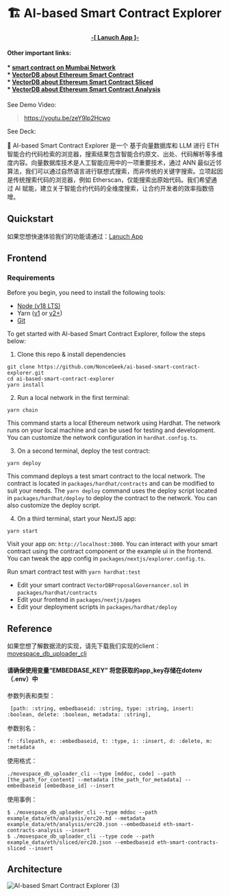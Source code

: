 # 🏗 AI-based Smart Contract Explorer

<h4 align="center">
  <a href="https://smart-contract-explorer.movespace.xyz/"> -[ Lanuch App ]- </a>
</h4>
<h4>
  Other important links:
  <br><br>
  * <a href="https://mumbai.polygonscan.com/address/0x9d4716dc798ceac7e40b0b692e7a2fc3a353c4b1">smart contract on Mumbai Network</a>
  <br>
  * <a href="https://app.embedbase.xyz/datasets/f2e0aabc-a506-4217-8570-4c888d3d3556">VectorDB about Ethereum Smart Contract</a>
  <br>
  * <a href="https://app.embedbase.xyz/datasets/7740d47b-8ce1-4ae7-8256-049b01fa034d">VectorDB about Ethereum Smart Contract Sliced</a>
  <br>
  * <a href="https://app.embedbase.xyz/datasets/e4276331-4582-463b-85be-abc8b21ad739">VectorDB about Ethereum Smart Contract Analysis</a>
</h4>


See Demo Video:

> https://youtu.be/zeY9lp2Hcwo

See Deck:

> 



🧪 AI-based Smart Contract Explorer 是一个 基于向量数据库和 LLM 进行 ETH 智能合约代码检索的浏览器，搜索结果包含智能合约原文、出处、代码解析等多维度内容。向量数据库技术是人工智能应用中的一项重要技术，通过 ANN 最似近邻算法，我们可以通过自然语言进行联想式搜索，而非传统的关键字搜索。立项起因是传统搜索代码的浏览器，例如 Etherscan，仅能搜索出原始代码。我们希望通过 AI 赋能，建立关于智能合约代码的全维度搜索，让合约开发者的效率指数倍增。



## Quickstart

如果您想快速体验我们的功能请通过：<a href="https://smart-contract-explorer.movespace.xyz/">Lanuch App</a>

## Frontend
### Requirements

Before you begin, you need to install the following tools:

- [Node (v18 LTS)](https://nodejs.org/en/download/)
- Yarn ([v1](https://classic.yarnpkg.com/en/docs/install/) or [v2+](https://yarnpkg.com/getting-started/install))
- [Git](https://git-scm.com/downloads)

To get started with AI-based Smart Contract Explorer, follow the steps below:

1. Clone this repo & install dependencies

```
git clone https://github.com/NonceGeek/ai-based-smart-contract-explorer.git
cd ai-based-smart-contract-explorer
yarn install
```

2. Run a local network in the first terminal:

```
yarn chain
```

This command starts a local Ethereum network using Hardhat. The network runs on your local machine and can be used for testing and development. You can customize the network configuration in `hardhat.config.ts`.

3. On a second terminal, deploy the test contract:

```
yarn deploy
```

This command deploys a test smart contract to the local network. The contract is located in `packages/hardhat/contracts` and can be modified to suit your needs. The `yarn deploy` command uses the deploy script located in `packages/hardhat/deploy` to deploy the contract to the network. You can also customize the deploy script.

4. On a third terminal, start your NextJS app:

```
yarn start
```

Visit your app on: `http://localhost:3000`. You can interact with your smart contract using the contract component or the example ui in the frontend. You can tweak the app config in `packages/nextjs/explorer.config.ts`.

Run smart contract test with `yarn hardhat:test`

- Edit your smart contract `VectorDBProposalGovernancer.sol` in `packages/hardhat/contracts`
- Edit your frontend in `packages/nextjs/pages`
- Edit your deployment scripts in `packages/hardhat/deploy`
## Reference

如果您想了解数据流的实现，请先下载我们实现的client：<a href="https://github.com/NonceGeek/movespace_db_uploader_cli/blob/main/movespace_db_uploader_cli">movespace_db_uploader_cli</a>

#### 请确保使用变量“EMBEDBASE_KEY” 将您获取的app_key存储在dotenv（.env）中

参数列表和类型：
```
 [path: :string, embedbaseid: :string, type: :string, insert: :boolean, delete: :boolean, metadata: :string],
```
参数别名：
```
f: :filepath, e: :embedbaseid, t: :type, i: :insert, d: :delete, m: :metadata
```
使用格式：
```
./movespace_db_uploader_cli --type [mddoc, code] --path [the_path_for_content] --metadata [the_path_for_metadata] --embedbaseid [embedbase_id] --insert
```
使用事例：

```
$ ./movespace_db_uploader_cli --type mddoc --path example_data/eth/analysis/erc20.md --metadata example_data/eth/analysis/erc20.json --embedbaseid eth-smart-contracts-analysis --insert
$ ./movespace_db_uploader_cli --type code --path example_data/eth/sliced/erc20.json --embedbaseid eth-smart-contracts-sliced --insert
```




## Architecture

![AI-based Smart Contract Explorer (3)](https://github.com/NonceGeek/ai-based-smart-contract-explorer/assets/12784118/505467a6-03ed-4730-abb8-5869d7bb5228)

